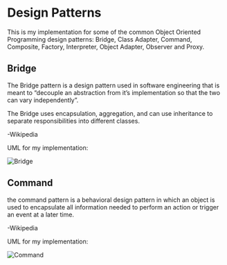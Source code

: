 # Design Patterns

This is my implementation for some of the common Object Oriented Programming design patterns:
Bridge, Class Adapter, Command, Composite, Factory, Interpreter, Object Adapter, Observer and Proxy.


## Bridge
The Bridge pattern is a design pattern used in software engineering that is meant to “decouple an abstraction from it’s implementation so that the two can vary independently”.

The Bridge uses encapsulation, aggregation, and can use inheritance to separate responsibilities into different classes.

-Wikipedia

UML for my implementation:


![Bridge](https://i.imgur.com/hdh0Itp.png)

## Command

the command pattern is a behavioral design pattern in which an object is used to encapsulate all information needed to perform an action or trigger an event at a later time.

-Wikipedia

UML for my implementation:


![Command](https://i.imgur.com/6MhmUR0.png)
